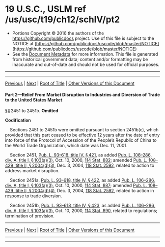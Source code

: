 ---
---

# 19 U.S.C., USLM ref /us/usc/t19/ch12/schIV/pt2

* Portions Copyright © 2016 the authors of the https://github.com/publicdocs project.
  Use of this file is subject to the NOTICE at [https://github.com/publicdocs/uscode/blob/master/NOTICE](https://github.com/publicdocs/uscode/blob/master/NOTICE)
* See the [Document Metadata](././../../../../../..//README.md) for more information.
  This file is generated from historical government data; content and/or formatting may be inaccurate and out-of-date and should not be used for official purposes.

----------
----------

[Previous](./../../../../../..//us/usc/t19/ch12/schIV/pt1/m__us_usc_t19_s2441.md) | [Next](./../../../../../..//us/usc/t19/ch12/schV/m__us_usc_t19_ch12_schV.md) | [Root of Title](./../../../../../../) | [Other Versions of this Document](https://publicdocs.github.io/go/links?ns=uslm&ref=%2Fus%2Fusc%2Ft19%2Fch12%2FschIV%2Fpt2)

#### Part 2—Relief From Market Disruption to Industries and Diversion of Trade to the United States Market

§§ 2451 to 2451b. __Omitted__ 

 __Codification__ 

    Sections 2451 to 2451b were omitted pursuant to section 2451b(c), which provided that this part ceased to be effective 12 years after the date of entry into force of the Protocol of Accession of the People’s Republic of China to the World Trade Organization, which date was Dec. 11, 2001.

    Section 2451, [Pub. L. 93–618, title IV, § 421][/us/pl/93/618/s421], as added [Pub. L. 106–286, div. A, title I, § 103(a)(3)][/us/pl/106/286/s103/a/3], Oct. 10, 2000, [114 Stat. 882][/us/stat/114/882]; amended [Pub. L. 108–429, title II, § 2004(d)(3)][/us/pl/108/429/s2004/d/3], Dec. 3, 2004, [118 Stat. 2592][/us/stat/118/2592], related to action to address market disruption.

    Section 2451a, [Pub. L. 93–618, title IV, § 422][/us/pl/93/618/s422], as added [Pub. L. 106–286, div. A, title I, § 103(a)(3)][/us/pl/106/286/s103/a/3], Oct. 10, 2000, [114 Stat. 887][/us/stat/114/887]; amended [Pub. L. 108–429, title II, § 2004(d)(4)][/us/pl/108/429/s2004/d/4], Dec. 3, 2004, [118 Stat. 2592][/us/stat/118/2592], related to action in response to trade diversion.

    Section 2451b, [Pub. L. 93–618, title IV, § 423][/us/pl/93/618/s423], as added [Pub. L. 106–286, div. A, title I, § 103(a)(3)][/us/pl/106/286/s103/a/3], Oct. 10, 2000, [114 Stat. 890][/us/stat/114/890], related to regulations; termination of provision.

----------

[Previous](./../../../../../..//us/usc/t19/ch12/schIV/pt1/m__us_usc_t19_s2441.md) | [Next](./../../../../../..//us/usc/t19/ch12/schV/m__us_usc_t19_ch12_schV.md) | [Root of Title](./../../../../../../) | [Other Versions of this Document](https://publicdocs.github.io/go/links?ns=uslm&ref=%2Fus%2Fusc%2Ft19%2Fch12%2FschIV%2Fpt2)

----------
----------

[/us/pl/93/618/s421]: https://publicdocs.github.io/go/links?ns=uslm&ref=%2Fus%2Fpl%2F93%2F618%2Fs421
[/us/pl/106/286/s103/a/3]: https://publicdocs.github.io/go/links?ns=uslm&ref=%2Fus%2Fpl%2F106%2F286%2Fs103%2Fa%2F3
[/us/stat/114/882]: https://publicdocs.github.io/go/links?ns=uslm&ref=%2Fus%2Fstat%2F114%2F882
[/us/pl/108/429/s2004/d/3]: https://publicdocs.github.io/go/links?ns=uslm&ref=%2Fus%2Fpl%2F108%2F429%2Fs2004%2Fd%2F3
[/us/stat/118/2592]: https://publicdocs.github.io/go/links?ns=uslm&ref=%2Fus%2Fstat%2F118%2F2592
[/us/pl/93/618/s422]: https://publicdocs.github.io/go/links?ns=uslm&ref=%2Fus%2Fpl%2F93%2F618%2Fs422
[/us/pl/106/286/s103/a/3]: https://publicdocs.github.io/go/links?ns=uslm&ref=%2Fus%2Fpl%2F106%2F286%2Fs103%2Fa%2F3
[/us/stat/114/887]: https://publicdocs.github.io/go/links?ns=uslm&ref=%2Fus%2Fstat%2F114%2F887
[/us/pl/108/429/s2004/d/4]: https://publicdocs.github.io/go/links?ns=uslm&ref=%2Fus%2Fpl%2F108%2F429%2Fs2004%2Fd%2F4
[/us/stat/118/2592]: https://publicdocs.github.io/go/links?ns=uslm&ref=%2Fus%2Fstat%2F118%2F2592
[/us/pl/93/618/s423]: https://publicdocs.github.io/go/links?ns=uslm&ref=%2Fus%2Fpl%2F93%2F618%2Fs423
[/us/pl/106/286/s103/a/3]: https://publicdocs.github.io/go/links?ns=uslm&ref=%2Fus%2Fpl%2F106%2F286%2Fs103%2Fa%2F3
[/us/stat/114/890]: https://publicdocs.github.io/go/links?ns=uslm&ref=%2Fus%2Fstat%2F114%2F890


